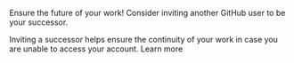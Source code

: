 Ensure the future of your work!
Consider inviting another GitHub user to be your successor.

Inviting a successor helps ensure the continuity of your work in case you are unable to access your account. Learn more



